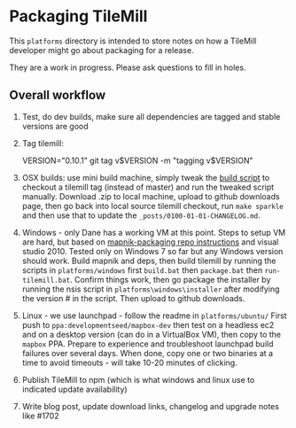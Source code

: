 # Packaging TileMill

This `platforms` directory is intended to store notes on how
a TileMill developer might go about packaging for a release.

They are a work in progress. Please ask questions to fill in holes.

## Overall workflow

1. Test, do dev builds, make sure all dependencies are tagged and stable versions are good

1. Tag tilemill:

    VERSION="0.10.1"
    git tag v$VERSION -m "tagging v$VERSION"

1. OSX builds: use mini build machine, simply tweak the [build script](https://github.com/mapbox/tilemill-builder-osx) to checkout a tilemill tag (instead of master) and run the tweaked script manually. Download .zip to local machine, upload to github downloads page, then go back into local source tilemill checkout, run `make sparkle` and then use that to update the `_posts/0100-01-01-CHANGELOG.md`.

1. Windows - only Dane has a working VM at this point. Steps to setup VM are hard, but based on [mapnik-packaging repo instructions](https://github.com/mapnik/mapnik-packaging) and visual studio 2010. Tested only on Windows 7 so far but any Windows version should work. Build mapnik and deps, then build tilemill by running the scripts in `platforms/windows` first `build.bat` then `package.bat` then `run-tilemill.bat`. Confirm things work, then go package the installer by running the nsis script in `platforms\windows\installer` after modifying the version # in the script. Then upload to github downloads.

1. Linux - we use launchpad - follow the readme in `platforms/ubuntu/` First push to `ppa:developmentseed/mapbox-dev` then test on a headless ec2 and on a desktop version (can do in a VirtualBox VM), then copy to the `mapbox` PPA. Prepare to experience and troubleshoot launchpad build failures over several days. When done, copy one or two binaries at a time to avoid timeouts - will take 10-20 minutes of clicking.

1. Publish TileMill to npm (which is what windows and linux use to indicated update availability)

1. Write blog post, update download links, changelog and upgrade notes like #1702
